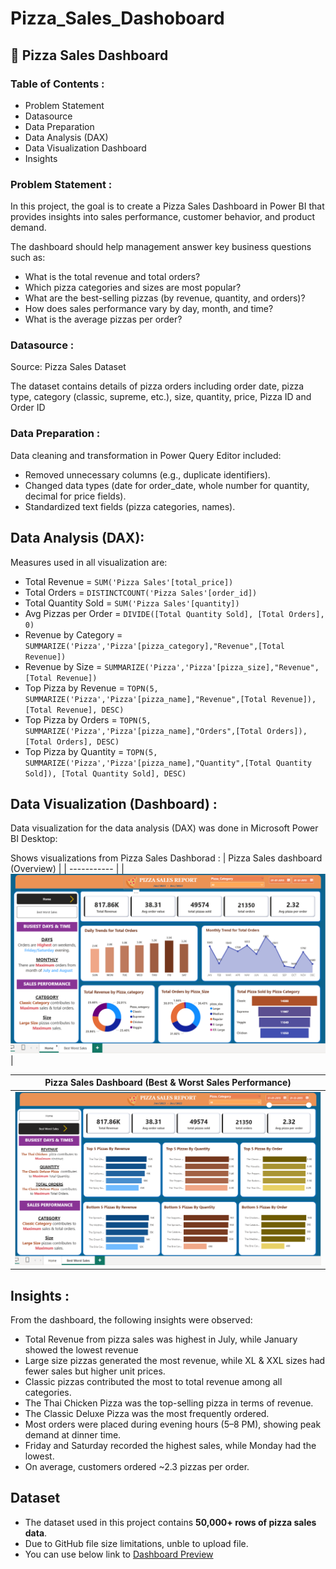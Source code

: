 # Pizza_Sales_Dashoboard
## 🍕 Pizza Sales Dashboard 
### Table of Contents :
- Problem Statement 
- Datasource 
- Data Preparation
- Data Analysis (DAX)
- Data Visualization Dashboard
- Insights

### Problem Statement :
In this project, the goal is to create a Pizza Sales Dashboard in Power BI that provides insights into sales performance, customer behavior, and product demand.

The dashboard should help management answer key business questions such as:

- What is the total revenue and total orders?
- Which pizza categories and sizes are most popular?
- What are the best-selling pizzas (by revenue, quantity, and orders)?
- How does sales performance vary by day, month, and time?
- What is the average pizzas per order?

### Datasource :
Source: Pizza Sales Dataset

The dataset contains details of pizza orders including order date, pizza type, category (classic, supreme, etc.), size, quantity, price, Pizza ID and Order ID

### Data Preparation :

Data cleaning and transformation in Power Query Editor included:

- Removed unnecessary columns (e.g., duplicate identifiers).
- Changed data types (date for order_date, whole number for quantity, decimal for price fields).
- Standardized text fields (pizza categories, names).

## Data Analysis (DAX):
  
Measures used in  all visualization are:
 
- Total Revenue = `SUM('Pizza Sales'[total_price])`
- Total Orders =  `DISTINCTCOUNT('Pizza Sales'[order_id])`
- Total Quantity Sold =  `SUM('Pizza Sales'[quantity])`
- Avg Pizzas per Order =  `DIVIDE([Total Quantity Sold], [Total Orders], 0)`
- Revenue by Category =  `SUMMARIZE('Pizza','Pizza'[pizza_category],"Revenue",[Total Revenue])`
- Revenue by Size =  `SUMMARIZE('Pizza','Pizza'[pizza_size],"Revenue",[Total Revenue])`
- Top Pizza by Revenue =  `TOPN(5, SUMMARIZE('Pizza','Pizza'[pizza_name],"Revenue",[Total Revenue]), [Total Revenue], DESC)`
- Top Pizza by Orders =  `TOPN(5, SUMMARIZE('Pizza','Pizza'[pizza_name],"Orders",[Total Orders]), [Total Orders], DESC)`
- Top Pizza by Quantity =  `TOPN(5, SUMMARIZE('Pizza','Pizza'[pizza_name],"Quantity",[Total Quantity Sold]), [Total Quantity Sold], DESC)`

## Data Visualization (Dashboard) :

Data visualization for the data analysis (DAX) was done in Microsoft Power BI Desktop:

Shows visualizations from Pizza Sales Dashborad :
| Pizza Sales dashboard (Overview) |
| ----------- |
| ![Pizza Sales Dashboard-1](https://github.com/rohitaage17/Pizza_Sales_Dashoboard/blob/main/Pizza_Sales_Dashboard.png) |

| Pizza Sales Dashboard (Best & Worst Sales Performance) |
| ----------- |
| ![Pizza Sales Dashboard-2](https://github.com/rohitaage17/Pizza_Sales_Dashoboard/blob/main/Best_Worst_Pizza_Sales.png) |

## Insights :

From the dashboard, the following insights were observed:

- Total Revenue from pizza sales was highest in July, while January showed the lowest revenue
- Large size pizzas generated the most revenue, while XL & XXL sizes had fewer sales but higher unit prices.
- Classic pizzas contributed the most to total revenue among all categories.
- The Thai Chicken Pizza was the top-selling pizza in terms of revenue.
- The Classic Deluxe Pizza was the most frequently ordered.
- Most orders were placed during evening hours (5–8 PM), showing peak demand at dinner time.
- Friday and Saturday recorded the highest sales, while Monday had the lowest.
- On average, customers ordered ~2.3 pizzas per order.

## Dataset
- The dataset used in this project contains **50,000+ rows of pizza sales data**.  
- Due to GitHub file size limitations, unble to upload file.
- You can use below link to [Dashboard Preview](https://drive.google.com/file/d/1o5UYXjWGifZHNZqpW0a-0ptuduL6-fYr/view?usp=drive_link)


